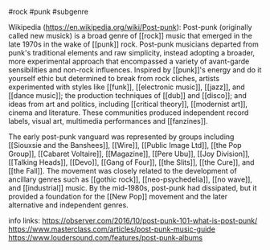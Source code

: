 #rock #punk #subgenre

Wikipedia (https://en.wikipedia.org/wiki/Post-punk):
Post-punk (originally called new musick) is a broad genre of [[rock]] music that emerged in the late 1970s in the wake of [[punk]] rock. Post-punk musicians departed from punk's traditional elements and raw simplicity, instead adopting a broader, more experimental approach that encompassed a variety of avant-garde sensibilities and non-rock influences. Inspired by [[punk]]'s energy and do it yourself ethic but determined to break from rock cliches, artists experimented with styles like [[funk]], [[electronic music]], [[jazz]], and [[dance music]]; the production techniques of [[dub]] and [[disco]]; and ideas from art and politics, including [[critical theory]], [[modernist art]], cinema and literature. These communities produced independent record labels, visual art, multimedia performances and [[fanzines]].

The early post-punk vanguard was represented by groups including [[Siouxsie and the Banshees]], [[Wire]], [[Public Image Ltd]], [[the Pop Group]], [[Cabaret Voltaire]], [[Magazine]], [[Pere Ubu]], [[Joy Division]], [[Talking Heads]], [[Devo]], [[Gang of Four]], [[the Slits]], [[the Cure]], and [[the Fall]]. The movement was closely related to the development of ancillary genres such as [[gothic rock]], [[neo-psychedelia]], [[no wave]], and [[industrial]] music. By the mid-1980s, post-punk had dissipated, but it provided a foundation for the [[New Pop]] movement and the later alternative and independent genres.

info links: 
https://observer.com/2016/10/post-punk-101-what-is-post-punk/
https://www.masterclass.com/articles/post-punk-music-guide
https://www.loudersound.com/features/post-punk-albums